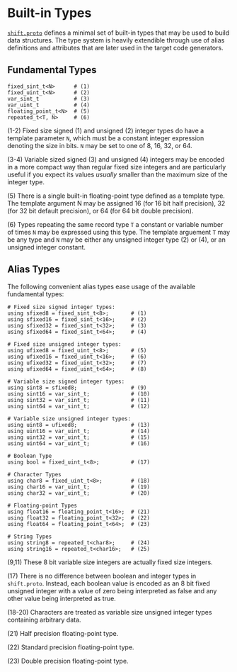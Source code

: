 # Built-in Types
[`shift.proto`](parser.proto.md) defines a minimal set of built-in types that may be used to build data structures. The type system is heavily extendible through use of alias definitions and attributes that are later used in the target code generators.

## Fundamental Types
```
fixed_sint_t<N>      # (1)
fixed_uint_t<N>      # (2)
var_sint_t           # (3)
var_uint_t           # (4)
floating_point_t<N>  # (5)
repeated_t<T, N>     # (6)
```

(1-2) Fixed size signed (1) and unsigned (2) integer types do have a template parameter `N`, which must be a constant integer expression denoting the size in bits. `N` may be set to one of 8, 16, 32, or 64.

(3-4) Variable sized signed (3) and unsigned (4) integers may be encoded in a more compact way than regular fixed size integers and are particularly useful if you expect its values *usually* smaller than the maximum size of the integer type.

(5) There is a single built-in floating-point type defined as a template type. The template argument N may be assigned 16 (for 16 bit half precision), 32 (for 32 bit default precision), or 64 (for 64 bit double precision).

(6) Types repeating the same record type `T` a constant or variable number of times `N` may be expressed using this type. The template arguement `T` may be any type and `N` may be either any unsigned integer type (2) or (4), or an unsigned integer constant.

## Alias Types
The following convenient alias types ease usage of the available fundamental types:

```
# Fixed size signed integer types:
using sfixed8 = fixed_sint_t<8>;       # (1)
using sfixed16 = fixed_sint_t<16>;     # (2)
using sfixed32 = fixed_sint_t<32>;     # (3)
using sfixed64 = fixed_sint_t<64>;     # (4)

# Fixed size unsigned integer types:
using ufixed8 = fixed_uint_t<8>;       # (5)
using ufixed16 = fixed_uint_t<16>;     # (6)
using ufixed32 = fixed_uint_t<32>;     # (7)
using ufixed64 = fixed_uint_t<64>;     # (8)

# Variable size signed integer types:
using sint8 = sfixed8;                 # (9)
using sint16 = var_sint_t;             # (10)
using sint32 = var_sint_t;             # (11)
using sint64 = var_sint_t;             # (12)

# Variable size unsigned integer types:
using uint8 = ufixed8;                 # (13)
using uint16 = var_uint_t;             # (14)
using uint32 = var_uint_t;             # (15)
using uint64 = var_uint_t;             # (16)

# Boolean Type
using bool = fixed_uint_t<8>;          # (17)

# Character Types
using char8 = fixed_uint_t<8>;         # (18)
using char16 = var_uint_t;             # (19)
using char32 = var_uint_t;             # (20)

# Floating-point Types
using float16 = floating_point_t<16>;  # (21)
using float32 = floating_point_t<32>;  # (22)
using float64 = floating_point_t<64>;  # (23)

# String Types
using string8 = repeated_t<char8>;     # (24)
using string16 = repeated_t<char16>;   # (25)
```

(9,11) These 8 bit variable size integers are actually fixed size integers.

(17) There is no difference between boolean and integer types in `shift.proto`. Instead, each boolean value is encoded as an 8 bit fixed unsigned integer with a value of zero being interpreted as false and any other value being interpreted as true.

(18-20) Characters are treated as variable size unsigned integer types containing arbitrary data.

(21) Half precision floating-point type.

(22) Standard precision floating-point type.

(23) Double precision floating-point type.
